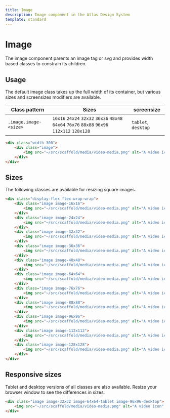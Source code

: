 ```yaml
---
title: Image
description: Image component in the Atlas Design System
template: standard
---
```


# Image

The image component parents an image tag or svg and provides width based classes to constrain its children.

## Usage

The default image class takes up the full width of its container, but various sizes and screensizes modifiers are available.

| Class pattern         | Sizes                                                                                       | screensize          |
| --------------------- | ------------------------------------------------------------------------------------------- | ------------------- |
| `.image.image-<size>` | `16x16` `24x24` `32x32` `36x36` `48x48` `64x64` `76x76` `88x88` `96x96` `112x112` `128x128` | `tablet`, `desktop` |

```html
<div class="width-300">
	<div class="image">
		<img src="~/src/scaffold/media/video-media.png" alt="A video icon" />
	</div>
</div>
```

## Sizes

The following classes are available for resizing square images.

```html
<div class="display-flex flex-wrap-wrap">
	<div class="image image-16x16">
		<img src="~/src/scaffold/media/video-media.png" alt="A video icon" />
	</div>
	<div class="image image-24x24">
		<img src="~/src/scaffold/media/video-media.png" alt="A video icon" />
	</div>
	<div class="image image-32x32">
		<img src="~/src/scaffold/media/video-media.png" alt="A video icon" />
	</div>
	<div class="image image-36x36">
		<img src="~/src/scaffold/media/video-media.png" alt="A video icon" />
	</div>
	<div class="image image-48x48">
		<img src="~/src/scaffold/media/video-media.png" alt="A video icon" />
	</div>
	<div class="image image-64x64">
		<img src="~/src/scaffold/media/video-media.png" alt="A video icon" />
	</div>
	<div class="image image-76x76">
		<img src="~/src/scaffold/media/video-media.png" alt="A video icon" />
	</div>
	<div class="image image-88x88">
		<img src="~/src/scaffold/media/video-media.png" alt="A video icon" />
	</div>
	<div class="image image-96x96">
		<img src="~/src/scaffold/media/video-media.png" alt="A video icon" />
	</div>
	<div class="image image-112x112">
		<img src="~/src/scaffold/media/video-media.png" alt="A video icon" />
	</div>
	<div class="image image-128x128">
		<img src="~/src/scaffold/media/video-media.png" alt="A video icon" />
	</div>
</div>
```

## Responsive sizes

Tablet and desktop versions of all classes are also available. Resize your browser window to see the differences in sizes.

```html
<div class="image image-32x32 image-64x64-tablet image-96x96-desktop">
	<img src="~/src/scaffold/media/video-media.png" alt="A video icon" />
</div>
```
